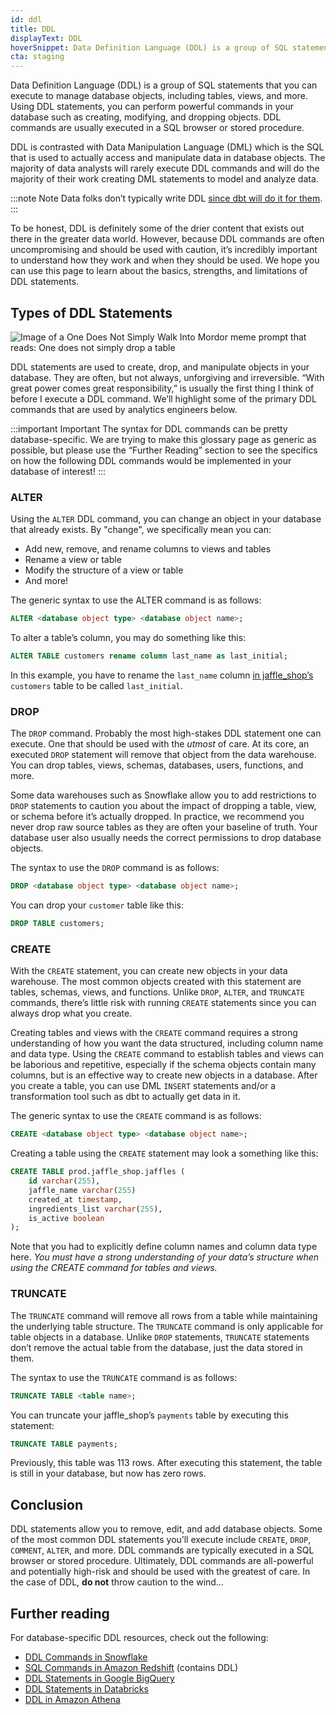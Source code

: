 ```yaml
---
id: ddl
title: DDL
displayText: DDL  
hoverSnippet: Data Definition Language (DDL) is a group of SQL statements that you can execute to manage database objects, including tables, views, and more.
cta: staging
---
```


Data Definition Language (DDL) is a group of SQL statements that you can execute to manage database objects, including <Term id="table">tables</Term>, <Term id="view">views</Term>, and more. Using DDL statements, you can perform powerful commands in your database such as creating, modifying, and dropping objects. DDL commands are usually executed in a SQL browser or stored procedure.

DDL is contrasted with <Term id="dml">Data Manipulation Language (DML)</Term> which is the SQL that is used to actually access and manipulate data in database objects. The majority of data analysts will rarely execute DDL commands and will do the majority of their work creating DML statements to model and analyze data. 

:::note Note
Data folks don’t typically write DDL [since dbt will do it for them](https://docs.getdbt.com/docs/about/overview#:~:text=dbt%20allows%20analysts%20avoid%20writing,dbt%20takes%20care%20of%20materialization.).
:::

To be honest, DDL is definitely some of the drier content that exists out there in the greater data world. However, because DDL commands are often uncompromising and should be used with caution, it’s incredibly important to understand how they work and when they should be used. We hope you can use this page to learn about the basics, strengths, and limitations of DDL statements.

## Types of DDL Statements

![Image of a One Does Not Simply Walk Into Mordor meme prompt that reads: One does not simply drop a table](/img/docs/terms/ddl/drop-a-table-meme.png)

DDL statements are used to create, drop, and manipulate objects in your database. They are often, but not always, unforgiving and irreversible. “With great power comes great responsibility,” is usually the first thing I think of before I execute a DDL command. We’ll highlight some of the primary DDL commands that are used by analytics engineers below.

:::important Important
The syntax for DDL commands can be pretty database-specific. We are trying to make this glossary page as generic as possible, but please use the “Further Reading” section to see the specifics on how the following DDL commands would be implemented in your database of interest!
:::

### ALTER

Using the `ALTER` DDL command, you can change an object in your database that already exists. By "change", we specifically mean you can:

- Add new, remove, and rename columns to views and tables
- Rename a view or table
- Modify the structure of a view or table
- And more!

The generic syntax to use the ALTER command is as follows:

```sql
ALTER <database object type> <database object name>;
```

To alter a table’s column, you may do something like this:

```sql
ALTER TABLE customers rename column last_name as last_initial;
```

In this example, you have to rename the `last_name` column [in jaffle_shop’s](https://github.com/dbt-labs/jaffle_shop) `customers` table to be called `last_initial`.

### DROP

The `DROP` command. Probably the most high-stakes DDL statement one can execute. One that should be used with the *utmost* of care. At its core, an executed `DROP` statement will remove that object from the data warehouse. You can drop tables, views, schemas, databases, users, functions, and more.

Some data warehouses such as Snowflake allow you to add restrictions to `DROP` statements to caution you about the impact of dropping a table, view, or schema before it’s actually dropped. In practice, we recommend you never drop raw source tables as they are often your baseline of truth. Your database user also usually needs the correct permissions to drop database objects.
 
The syntax to use the `DROP` command is as follows:

```sql
DROP <database object type> <database object name>;
```

You can drop your `customer` table like this:

```sql
DROP TABLE customers;
```

### CREATE

With the `CREATE` statement, you can create new objects in your data warehouse. The most common objects created with this statement are tables, schemas, views, and functions. Unlike `DROP`, `ALTER`, and `TRUNCATE` commands, there’s little risk with running `CREATE` statements since you can always drop what you create. 

Creating tables and views with the `CREATE` command requires a strong understanding of how you want the data structured, including column name and data type. Using the `CREATE` command to establish tables and views can be laborious and repetitive, especially if the schema objects contain many columns, but is an effective way to create new objects in a database. After you create a table, you can use DML `INSERT` statements and/or a transformation tool such as dbt to actually get data in it.

The generic syntax to use the `CREATE` command is as follows:

```sql
CREATE <database object type> <database object name>;
```

Creating a table using the `CREATE` statement may look a something like this:

```sql
CREATE TABLE prod.jaffle_shop.jaffles (
	id varchar(255),
	jaffle_name varchar(255)
	created_at timestamp,
	ingredients_list varchar(255),
	is_active boolean
);
```

Note that you had to explicitly define column names and column data type here. *You must have a strong understanding of your data’s structure when using the CREATE command for tables and views.*

### TRUNCATE

The `TRUNCATE` command will remove all rows from a table while maintaining the underlying table structure. The `TRUNCATE` command is only applicable for table objects in a database. Unlike `DROP` statements, `TRUNCATE` statements don’t remove the actual table from the database, just the data stored in them.

The syntax to use the `TRUNCATE` command is as follows:

```sql
TRUNCATE TABLE <table name>;
```

You can truncate your jaffle_shop’s `payments` table by executing this statement:

```sql
TRUNCATE TABLE payments;
```

Previously, this table was 113 rows. After executing this statement, the table is still in your database, but now has zero rows.

## Conclusion

DDL statements allow you to remove, edit, and add database objects. Some of the most common DDL statements you’ll execute include `CREATE`, `DROP`, `COMMENT`, `ALTER`, and more. DDL commands are typically executed in a SQL browser or stored procedure. Ultimately, DDL commands are all-powerful and potentially high-risk and should be used with the greatest of care. In the case of DDL, **do not** throw caution to the wind…

## Further reading

For database-specific DDL resources, check out the following:

- [DDL Commands in Snowflake](https://docs.snowflake.com/en/sql-reference/sql-ddl-summary.html)
- [SQL Commands in Amazon Redshift](https://docs.aws.amazon.com/redshift/latest/dg/c_SQL_commands.html) (contains DDL)
- [DDL Statements in Google BigQuery](https://cloud.google.com/bigquery/docs/reference/standard-sql/data-definition-language)
- [DDL Statements in Databricks](https://docs.databricks.com/sql/language-manual/index.html#ddl-statements)
- [DDL in Amazon Athena](https://docs.aws.amazon.com/athena/latest/ug/language-reference.html)
